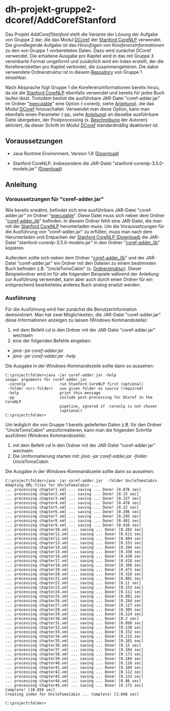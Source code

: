 # dh-projekt-gruppe2-dcoref/AddCorefStanford

Das Projekt *AddCorefStanford* stellt die Variante der Lösung der Aufgabe von Gruppe 2 dar, die das Modul [DCoref](http://nlp.stanford.edu/software/dcoref.shtml) der [Stanford CoreNLP](http://nlp.stanford.edu/software/corenlp.shtml) verwendet. Die grundlegende Aufgabe ist das *Hinzufügen von Koreferenzinformationen* zu den von Gruppe 1 vorbereiteten Daten. Dazu wird zunächst DCoref verwendet. Die erhaltene Ausgabe pro Kapitel wird in das mit Gruppe 3 vereinbarte Format umgeformt und zusätzlich wird ein Index erstellt, der die Koreferenzketten pro Kapitel verbindet, die zusammengehören. Die dabei verwendete Ordnerstruktur ist in diesem [Repository](https://github.com/Rostu/dh-Projekt-Gruppe1) von Gruppe 1 einsehbar.

Nach Absprache fügt Gruppe 1 die Koreferenzinformationen bereits hinzu, da sie die [Stanford CoreNLP](http://nlp.stanford.edu/software/corenlp.shtml) ebenfalls verwendet und bereits für jedes Buch laufen lässt. Trotzdem besitzt die ausführbare JAR-Datei "coref-adder.jar" im Ordner "[executable](https://github.com/cmich/dh-projekt-gruppe2-dcoref/tree/master/AddCorefStanford/executable)" eine Option (-corenlp, siehe [Anleitung](#anleitung)), die das Modul [DCoref](http://nlp.stanford.edu/software/dcoref.shtml) hinzuschaltet. Verwendet man diese Option, kann man ebenfalls einen Parameter (-pp, siehe [Anleitung](#anleitung)) an dieselbe ausführbare Datei übergeben, der Postprocessing (s. [Beschreibung](http://nlp.stanford.edu/pubs/conllst2011-coref.pdf) der Autoren) aktiviert, da dieser Schritt im Modul [DCoref](http://nlp.stanford.edu/software/dcoref.shtml) standardmäßig deaktiviert ist.

## Voraussetzungen
- Java Runtime Environment, Version 1.8 ([Download](http://www.oracle.com/technetwork/java/javase/downloads/jre8-downloads-2133155.html]adasd))

- Stanford CoreNLP, insbesondere die JAR-Datei "stanford-corenlp-3.5.0-models.jar" ([Download](http://nlp.stanford.edu/software/stanford-corenlp-full-2015-01-29.zip))

## Anleitung

### Voraussetzungen für "coref-adder.jar"

Wie bereits erwähnt, befindet sich eine ausführbare JAR-Datei "coref-adder.jar" im Ordner "[executable](https://github.com/cmich/dh-projekt-gruppe2-dcoref/tree/master/AddCorefStanford/executable)". Diese Datei muss sich neben dem Ordner "[coref-adder_lib](https://github.com/cmich/dh-projekt-gruppe2-dcoref/tree/master/AddCorefStanford/executable/coref-adder_lib)" befinden. In diesem Ordner fehlt eine JAR-Datei, die man mit der [Stanford CoreNLP](http://nlp.stanford.edu/software/corenlp.shtml) herunterladen muss. Um die Voraussetzungen für die Ausführung von "coref-adder.jar" zu erfüllen, muss man nach dem Herunterladen und Entpacken der [Stanford CoreNLP (Download)](http://nlp.stanford.edu/software/stanford-corenlp-full-2015-01-29.zip) die JAR-Datei "stanford-corenlp-3.5.0-models.jar" in den Ordner "[coref-adder_lib](https://github.com/cmich/dh-projekt-gruppe2-dcoref/tree/master/AddCorefStanford/executable/coref-adder_lib)" kopieren.

Außerdem sollte sich neben dem Ordner "[coref-adder_lib](https://github.com/cmich/dh-projekt-gruppe2-dcoref/tree/master/AddCorefStanford/executable/coref-adder_lib)" und der JAR-Datei "coref-adder.jar" ein Ordner mit den Dateien zu einem bestimmten Buch befinden z.B. "UncleTomsCabin" (s. [Ordnerstruktur](https://github.com/Rostu/dh-Projekt-Gruppe1/tree/master/UncleTomsCabin)). Dieser Beispielordner wird im für alle folgenden Beispiele während der Anleitung zur Ausführung verwendet, kann aber auch durch einen Ordner für ein entsprechend bearbeitetes anderes Buch analog ersetzt werden.

### Ausführung

Für die Ausführung wird hier zunächst die Benutzerinformation demonstriert. Man hat zwei Möglichkeiten, die JAR-Datei "coref-adder.jar" diese Informationen anzeigen zu lassen (Windows Kommandozeile):

1. mit dem Befehl *cd* in den Ordner mit der JAR-Datei "coref-adder.jar" wechseln
2. eine der folgenden Befehle eingeben:
  - *java -jar coref-adder.jar*
  - *java -jar coref-adder.jar -help*

Die Ausgabe in der Windows-Kommandozeile sollte dann so aussehen:
```
C:\project\folder>java -jar coref-adder.jar -help
usage: arguments for coref-adder.jar
 -corenlp               run Stanford CoreNLP first (optional)
 -folder <src-folder>   use given folder as source (required)
 -help                  print this message
 -pp                    include post-processing for DCoref in the CoreNLP
                        pipeline, ignored if -corenlp is not chosen
                        (optional)
C:\project\folder>
```

Um lediglich die von Gruppe 1 bereits gelieferten Daten z.B. für den Ordner "UncleTomsCabin" umzuformatieren, kann man die folgenden Schritte ausführen (Windows Kommandozeile):

1. mit dem Befehl *cd* in den Ordner mit der JAR-Datei "coref-adder.jar" wechseln
2. Die Umformatierung starten mit: *java -jar coref-adder.jar -folder UncleTomsCabin*

Die Ausgabe in der Windows-Kommandozeile sollte dann so aussehen:
```
C:\project\folder>java -jar coref-adder.jar  -folder UncleTomsCabin
Adapting XML-files for UncleTomsCabin ...
... processing chapter1.xml ... saving ... Done! [0.876 sec]
... processing chapter2.xml ... saving ... Done! [0.15 sec]
... processing chapter3.xml ... saving ... Done! [0.157 sec]
... processing chapter4.xml ... saving ... Done! [0.478 sec]
... processing chapter5.xml ... saving ... Done! [0.22 sec]
... processing chapter6.xml ... saving ... Done! [0.206 sec]
... processing chapter7.xml ... saving ... Done! [0.295 sec]
... processing chapter8.xml ... saving ... Done! [0.401 sec]
... processing chapter9.xml ... saving ... Done! [0.416 sec]
... processing chapter10.xml ... saving ... Done! [0.282 sec]
... processing chapter11.xml ... saving ... Done! [0.611 sec]
... processing chapter12.xml ... saving ... Done! [0.404 sec]
... processing chapter13.xml ... saving ... Done! [0.151 sec]
... processing chapter14.xml ... saving ... Done! [0.204 sec]
... processing chapter15.xml ... saving ... Done! [0.338 sec]
... processing chapter16.xml ... saving ... Done! [0.438 sec]
... processing chapter17.xml ... saving ... Done! [0.418 sec]
... processing chapter18.xml ... saving ... Done! [0.366 sec]
... processing chapter19.xml ... saving ... Done! [0.471 sec]
... processing chapter20.xml ... saving ... Done! [0.316 sec]
... processing chapter21.xml ... saving ... Done! [0.081 sec]
... processing chapter22.xml ... saving ... Done! [0.11 sec]
... processing chapter23.xml ... saving ... Done! [0.153 sec]
... processing chapter24.xml ... saving ... Done! [0.111 sec]
... processing chapter25.xml ... saving ... Done! [0.081 sec]
... processing chapter26.xml ... saving ... Done! [0.284 sec]
... processing chapter27.xml ... saving ... Done! [0.127 sec]
... processing chapter28.xml ... saving ... Done! [0.305 sec]
... processing chapter29.xml ... saving ... Done! [0.124 sec]
... processing chapter30.xml ... saving ... Done! [0.2 sec]
... processing chapter31.xml ... saving ... Done! [0.099 sec]
... processing chapter32.xml ... saving ... Done! [0.138 sec]
... processing chapter33.xml ... saving ... Done! [0.152 sec]
... processing chapter34.xml ... saving ... Done! [0.215 sec]
... processing chapter35.xml ... saving ... Done! [0.101 sec]
... processing chapter36.xml ... saving ... Done! [0.13 sec]
... processing chapter37.xml ... saving ... Done! [0.104 sec]
... processing chapter38.xml ... saving ... Done! [0.173 sec]
... processing chapter39.xml ... saving ... Done! [0.184 sec]
... processing chapter40.xml ... saving ... Done! [0.116 sec]
... processing chapter41.xml ... saving ... Done! [0.104 sec]
... processing chapter42.xml ... saving ... Done! [0.112 sec]
... processing chapter43.xml ... saving ... Done! [0.133 sec]
... processing chapter44.xml ... saving ... Done! [0.06 sec]
... processing chapter45.xml ... saving ... Done! [0.171 sec]
Complete! [10.858 sec]
Creating index for UncleTomsCabin ... Complete! [3.048 sec]

C:\project\folder>
```
